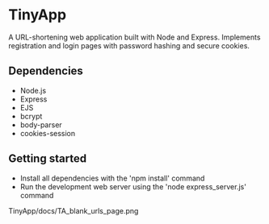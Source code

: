 # TinyApp

A URL-shortening web application built with Node and Express. Implements registration and login pages with password hashing and secure cookies.

## Dependencies
- Node.js
- Express
- EJS
- bcrypt
- body-parser
- cookies-session

## Getting started
- Install all dependencies with the 'npm install' command
- Run the development web server using the 'node express_server.js' command

TinyApp/docs/TA_blank_urls_page.png
